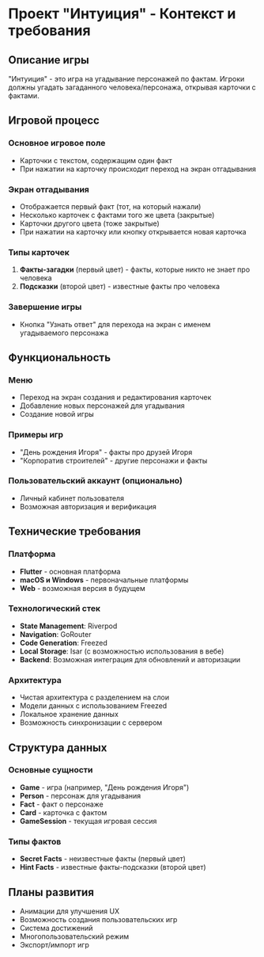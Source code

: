 # Проект "Интуиция" - Контекст и требования

## Описание игры
"Интуиция" - это игра на угадывание персонажей по фактам. Игроки должны угадать загаданного человека/персонажа, открывая карточки с фактами.

## Игровой процесс

### Основное игровое поле
- Карточки с текстом, содержащим один факт
- При нажатии на карточку происходит переход на экран отгадывания

### Экран отгадывания
- Отображается первый факт (тот, на который нажали)
- Несколько карточек с фактами того же цвета (закрытые)
- Карточки другого цвета (тоже закрытые)
- При нажатии на карточку или кнопку открывается новая карточка

### Типы карточек
1. **Факты-загадки** (первый цвет) - факты, которые никто не знает про человека
2. **Подсказки** (второй цвет) - известные факты про человека

### Завершение игры
- Кнопка "Узнать ответ" для перехода на экран с именем угадываемого персонажа

## Функциональность

### Меню
- Переход на экран создания и редактирования карточек
- Добавление новых персонажей для угадывания
- Создание новой игры

### Примеры игр
- "День рождения Игоря" - факты про друзей Игоря
- "Корпоратив строителей" - другие персонажи и факты

### Пользовательский аккаунт (опционально)
- Личный кабинет пользователя
- Возможная авторизация и верификация

## Технические требования

### Платформа
- **Flutter** - основная платформа
- **macOS и Windows** - первоначальные платформы
- **Web** - возможная версия в будущем

### Технологический стек
- **State Management**: Riverpod
- **Navigation**: GoRouter
- **Code Generation**: Freezed
- **Local Storage**: Isar (с возможностью использования в вебе)
- **Backend**: Возможная интеграция для обновлений и авторизации

### Архитектура
- Чистая архитектура с разделением на слои
- Модели данных с использованием Freezed
- Локальное хранение данных
- Возможность синхронизации с сервером

## Структура данных

### Основные сущности
- **Game** - игра (например, "День рождения Игоря")
- **Person** - персонаж для угадывания
- **Fact** - факт о персонаже
- **Card** - карточка с фактом
- **GameSession** - текущая игровая сессия

### Типы фактов
- **Secret Facts** - неизвестные факты (первый цвет)
- **Hint Facts** - известные факты-подсказки (второй цвет)

## Планы развития
- Анимации для улучшения UX
- Возможность создания пользовательских игр
- Система достижений
- Многопользовательский режим
- Экспорт/импорт игр
